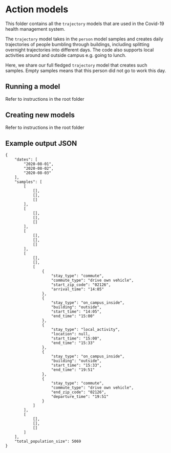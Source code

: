 # Action models

This folder contains all the `trajectory` models that are used in the Covid-19 health management system.

The `trajectory` model takes in the `person` model samples and creates daily trajectories of people bumbling through buildings, including splitting overnight trajectories into different days. The code also supports local activities around and outside campus e.g. going to lunch.

Here, we share our full fledged `trajectory` model that creates such samples. Empty samples means that this person did not go to work this day.

## Running a model
Refer to instructions in the root folder

## Creating new models
Refer to instructions in the root folder

## Example output JSON
```
{
    "dates": [
        "2020-08-01",
        "2020-08-02",
        "2020-08-03"
    ],
    "samples": [
        [
            [],
            [],
            []
        ],
        [
            [],
            [],
            []
        ],
        [
            [],
            [],
            []
        ],
        [
            [],
            [],
            [
                {
                    "stay_type": "commute",
                    "commute_type": "drive own vehicle",
                    "start_zip_code": "02126",
                    "arrival_time": "14:05"
                },
                {
                    "stay_type": "on_campus_inside",
                    "building": "outside",
                    "start_time": "14:05",
                    "end_time": "15:00"
                },
                {
                    "stay_type": "local_activity",
                    "location": null,
                    "start_time": "15:00",
                    "end_time": "15:33"
                },
                {
                    "stay_type": "on_campus_inside",
                    "building": "outside",
                    "start_time": "15:33",
                    "end_time": "19:51"
                },
                {
                    "stay_type": "commute",
                    "commute_type": "drive own vehicle",
                    "end_zip_code": "02126",
                    "departure_time": "19:51"
                }
            ]
        ],
        [
            [],
            [],
            []
        ]
    ],
    "total_population_size": 5069
}
```
